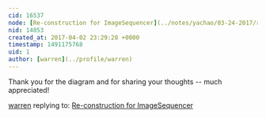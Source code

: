```yaml
---
cid: 16537
node: [Re-construction for ImageSequencer](../notes/yachao/03-24-2017/re-construction-for-imagesequencer)
nid: 14053
created_at: 2017-04-02 23:29:28 +0000
timestamp: 1491175768
uid: 1
author: [warren](../profile/warren)
---
```


Thank you for the diagram and for sharing your thoughts -- much appreciated!

[warren](../profile/warren) replying to: [Re-construction for ImageSequencer](../notes/yachao/03-24-2017/re-construction-for-imagesequencer)

